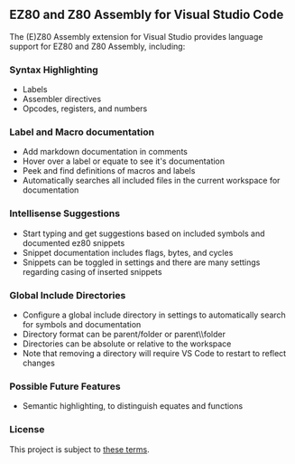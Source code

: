 ## EZ80 and Z80 Assembly for Visual Studio Code
The (E)Z80 Assembly extension for Visual Studio provides language support for EZ80 and Z80 Assembly, including:

### Syntax Highlighting
* Labels
* Assembler directives
* Opcodes, registers, and numbers

### Label and Macro documentation
* Add markdown documentation in comments
* Hover over a label or equate to see it's documentation
* Peek and find definitions of macros and labels
* Automatically searches all included files in the current workspace for documentation

### Intellisense Suggestions
* Start typing and get suggestions based on included symbols and documented ez80 snippets
* Snippet documentation includes flags, bytes, and cycles
* Snippets can be toggled in settings and there are many settings regarding casing of inserted snippets

### Global Include Directories
* Configure a global include directory in settings to automatically search for symbols and documentation
* Directory format can be parent/folder or parent\\\\folder
* Directories can be absolute or relative to the workspace
* Note that removing a directory will require VS Code to restart to reflect changes

### Possible Future Features
* Semantic highlighting, to distinguish equates and functions

### License
This project is subject to [these terms](https://github.com/LiberalEater/ez80asm/blob/main/LICENSE.txt).

